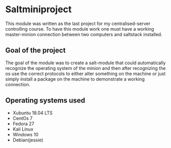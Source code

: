 # Saltminiproject
This module was written as the last project for my centralised-server controlling course. To have this module work one must have a working master-minion connection between two computers and saltstack installed.

## Goal of the project
The goal of the module was to create a salt-module that could automatically recognize the operating system of the minion and then after recognizing the os use the correct protocols to either alter something on the machine or just simply install a package on the machine to demonstrate a working connection.

## Operating systems used
* Xubuntu 18.04 LTS
* CentOs 7
* Fedora 27
* Kali Linux
* Windows 10
* Debian(jessie)
